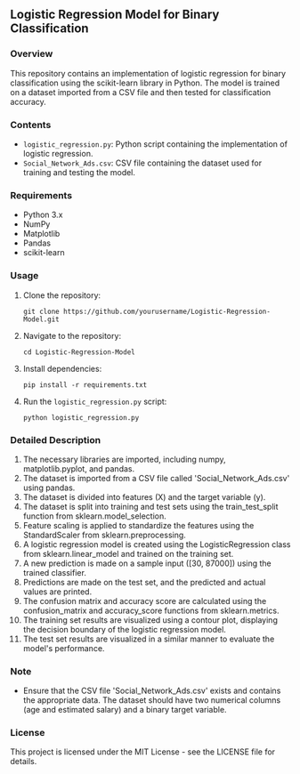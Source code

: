 ## Logistic Regression Model for Binary Classification

### Overview
This repository contains an implementation of logistic regression for binary classification using the scikit-learn library in Python. The model is trained on a dataset imported from a CSV file and then tested for classification accuracy.

### Contents
- `logistic_regression.py`: Python script containing the implementation of logistic regression.
- `Social_Network_Ads.csv`: CSV file containing the dataset used for training and testing the model.

### Requirements
- Python 3.x
- NumPy
- Matplotlib
- Pandas
- scikit-learn

### Usage
1. Clone the repository:

    ```
    git clone https://github.com/yourusername/Logistic-Regression-Model.git
    ```

2. Navigate to the repository:

    ```
    cd Logistic-Regression-Model
    ```

3. Install dependencies:

    ```
    pip install -r requirements.txt
    ```

4. Run the `logistic_regression.py` script:

    ```
    python logistic_regression.py
    ```

### Detailed Description
1. The necessary libraries are imported, including numpy, matplotlib.pyplot, and pandas.
2. The dataset is imported from a CSV file called 'Social_Network_Ads.csv' using pandas.
3. The dataset is divided into features (X) and the target variable (y).
4. The dataset is split into training and test sets using the train_test_split function from sklearn.model_selection.
5. Feature scaling is applied to standardize the features using the StandardScaler from sklearn.preprocessing.
6. A logistic regression model is created using the LogisticRegression class from sklearn.linear_model and trained on the training set.
7. A new prediction is made on a sample input ([30, 87000]) using the trained classifier.
8. Predictions are made on the test set, and the predicted and actual values are printed.
9. The confusion matrix and accuracy score are calculated using the confusion_matrix and accuracy_score functions from sklearn.metrics.
10. The training set results are visualized using a contour plot, displaying the decision boundary of the logistic regression model.
11. The test set results are visualized in a similar manner to evaluate the model's performance.

### Note
- Ensure that the CSV file 'Social_Network_Ads.csv' exists and contains the appropriate data. The dataset should have two numerical columns (age and estimated salary) and a binary target variable.

### License
This project is licensed under the MIT License - see the LICENSE file for details.
